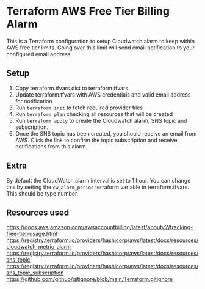 # Terraform AWS Free Tier Billing Alarm
This is a Terraform configuration to setup Cloudwatch alarm to keep within AWS free tier limits. Going over this limit will send email notification to your configured email address.

## Setup
1. Copy terraform.tfvars.dist to terraform.tfvars
2. Update terraform.tfvars with AWS credentials and valid email address for notification
3. Run `terraform init` to fetch required provider files
4. Run `terraform plan` checking all resources that will be created
5. Run `terraform apply` to create the Cloudwatch alarm, SNS topic and subscription.
6. Once the SNS topic has been created, you should receive an email from AWS. Click the link to confirm the topic subscription and receive notifications from this alarm.

## Extra
By default the CloudWatch alarm interval is set to 1 hour. You can change this by setting the `cw_alarm_period` terraform variable in terraform.tfvars. This should be type number.

## Resources used
https://docs.aws.amazon.com/awsaccountbilling/latest/aboutv2/tracking-free-tier-usage.html
https://registry.terraform.io/providers/hashicorp/aws/latest/docs/resources/cloudwatch_metric_alarm
https://registry.terraform.io/providers/hashicorp/aws/latest/docs/resources/sns_topic
https://registry.terraform.io/providers/hashicorp/aws/latest/docs/resources/sns_topic_subscription
https://github.com/github/gitignore/blob/main/Terraform.gitignore